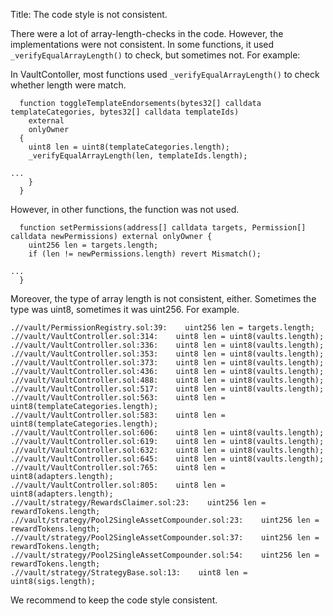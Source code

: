 Title: The code style is not consistent.

There were a lot of array-length-checks in the code. However, the implementations were not consistent. In some functions, it used `_verifyEqualArrayLength()` to check, but sometimes not. For example:

In VaultContoller, most functions used `_verifyEqualArrayLength()` to check whether length were match.
```
  function toggleTemplateEndorsements(bytes32[] calldata templateCategories, bytes32[] calldata templateIds)
    external
    onlyOwner
  {
    uint8 len = uint8(templateCategories.length);
    _verifyEqualArrayLength(len, templateIds.length);

...
    }
  }

```
However, in other functions, the function was not used.

```
  function setPermissions(address[] calldata targets, Permission[] calldata newPermissions) external onlyOwner {
    uint256 len = targets.length;
    if (len != newPermissions.length) revert Mismatch();

...
  }
```

Moreover, the type of array length is not consistent, either. Sometimes the type was uint8, sometimes it was uint256. For example.
```
.//vault/PermissionRegistry.sol:39:    uint256 len = targets.length;
.//vault/VaultController.sol:314:    uint8 len = uint8(vaults.length);
.//vault/VaultController.sol:336:    uint8 len = uint8(vaults.length);
.//vault/VaultController.sol:353:    uint8 len = uint8(vaults.length);
.//vault/VaultController.sol:373:    uint8 len = uint8(vaults.length);
.//vault/VaultController.sol:436:    uint8 len = uint8(vaults.length);
.//vault/VaultController.sol:488:    uint8 len = uint8(vaults.length);
.//vault/VaultController.sol:517:    uint8 len = uint8(vaults.length);
.//vault/VaultController.sol:563:    uint8 len = uint8(templateCategories.length);
.//vault/VaultController.sol:583:    uint8 len = uint8(templateCategories.length);
.//vault/VaultController.sol:606:    uint8 len = uint8(vaults.length);
.//vault/VaultController.sol:619:    uint8 len = uint8(vaults.length);
.//vault/VaultController.sol:632:    uint8 len = uint8(vaults.length);
.//vault/VaultController.sol:645:    uint8 len = uint8(vaults.length);
.//vault/VaultController.sol:765:    uint8 len = uint8(adapters.length);
.//vault/VaultController.sol:805:    uint8 len = uint8(adapters.length);
.//vault/strategy/RewardsClaimer.sol:23:    uint256 len = rewardTokens.length;
.//vault/strategy/Pool2SingleAssetCompounder.sol:23:    uint256 len = rewardTokens.length;
.//vault/strategy/Pool2SingleAssetCompounder.sol:37:    uint256 len = rewardTokens.length;
.//vault/strategy/Pool2SingleAssetCompounder.sol:54:    uint256 len = rewardTokens.length;
.//vault/strategy/StrategyBase.sol:13:    uint8 len = uint8(sigs.length);
```

We recommend to keep the code style consistent.
